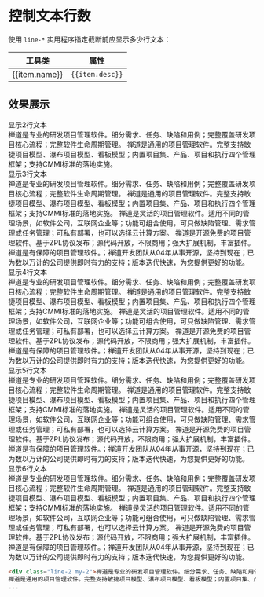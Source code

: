 # 控制文本行数

使用 `line-*` 实用程序指定截断前应显示多少行文本：

<Example class="p-0">
  <table class="table">
    <thead>
      <tr>
        <th>工具类</th>
        <th>属性</th>
      </tr>
    </thead>
    <tbody>
      <tr v-for="item in lineClampJson">
        <td class="-w-20">{{item.name}}</td>
        <td><code>{{item.desc}}</code></td>
      </tr>
    </tbody>
   </table>
</Example>

## 效果展示

<Example>
  <span class="font-bold">显示2行文本</span>
  <div class="line-2 my-2">禅道是专业的研发项目管理软件。细分需求、任务、缺陷和用例；完整覆盖研发项目核心流程；完整软件生命周期管理。
  禅道是通用的项目管理软件。完整支持敏捷项目模型、瀑布项目模型、看板模型；内置项目集、产品、项目和执行四个管理框架；支持CMMI标准的落地实施。</div>
  <span class="font-bold">显示3行文本</span>
  <div class="line-3 my-2">禅道是专业的研发项目管理软件。细分需求、任务、缺陷和用例；完整覆盖研发项目核心流程；完整软件生命周期管理。
  禅道是通用的项目管理软件。完整支持敏捷项目模型、瀑布项目模型、看板模型；内置项目集、产品、项目和执行四个管理框架；支持CMMI标准的落地实施。
  禅道是灵活的项目管理软件。适用不同的管理场景，如软件公司，互联网企业等；功能可组合使用，可只做缺陷管理、需求管理或任务管理；可私有部署，也可以选择云计算方案。
  禅道是开源免费的项目管理软件。基于ZPL协议发布；源代码开放，不限商用；强大扩展机制，丰富插件。
  禅道是有保障的项目管理软件。；禅道开发团队从04年从事开源，坚持到现在；已为数以万计的公司提供即时有力的支持；版本迭代快速，为您提供更好的功能。</div>
  <span class="font-bold">显示4行文本</span>
  <div class="line-4 my-2">禅道是专业的研发项目管理软件。细分需求、任务、缺陷和用例；完整覆盖研发项目核心流程；完整软件生命周期管理。
  禅道是通用的项目管理软件。完整支持敏捷项目模型、瀑布项目模型、看板模型；内置项目集、产品、项目和执行四个管理框架；支持CMMI标准的落地实施。
  禅道是灵活的项目管理软件。适用不同的管理场景，如软件公司，互联网企业等；功能可组合使用，可只做缺陷管理、需求管理或任务管理；可私有部署，也可以选择云计算方案。
  禅道是开源免费的项目管理软件。基于ZPL协议发布；源代码开放，不限商用；强大扩展机制，丰富插件。
  禅道是有保障的项目管理软件。；禅道开发团队从04年从事开源，坚持到现在；已为数以万计的公司提供即时有力的支持；版本迭代快速，为您提供更好的功能。</div>
  <span class="font-bold">显示5行文本</span>
  <div class="line-5 my-2">禅道是专业的研发项目管理软件。细分需求、任务、缺陷和用例；完整覆盖研发项目核心流程；完整软件生命周期管理。
  禅道是通用的项目管理软件。完整支持敏捷项目模型、瀑布项目模型、看板模型；内置项目集、产品、项目和执行四个管理框架；支持CMMI标准的落地实施。
  禅道是灵活的项目管理软件。适用不同的管理场景，如软件公司，互联网企业等；功能可组合使用，可只做缺陷管理、需求管理或任务管理；可私有部署，也可以选择云计算方案。
  禅道是开源免费的项目管理软件。基于ZPL协议发布；源代码开放，不限商用；强大扩展机制，丰富插件。
  禅道是有保障的项目管理软件。；禅道开发团队从04年从事开源，坚持到现在；已为数以万计的公司提供即时有力的支持；版本迭代快速，为您提供更好的功能。</div>
  <span class="font-bold">显示6行文本</span>
  <div class="line-6 my-2">禅道是专业的研发项目管理软件。细分需求、任务、缺陷和用例；完整覆盖研发项目核心流程；完整软件生命周期管理。
  禅道是通用的项目管理软件。完整支持敏捷项目模型、瀑布项目模型、看板模型；内置项目集、产品、项目和执行四个管理框架；支持CMMI标准的落地实施。
  禅道是灵活的项目管理软件。适用不同的管理场景，如软件公司，互联网企业等；功能可组合使用，可只做缺陷管理、需求管理或任务管理；可私有部署，也可以选择云计算方案。
  禅道是开源免费的项目管理软件。基于ZPL协议发布；源代码开放，不限商用；强大扩展机制，丰富插件。
  禅道是有保障的项目管理软件。；禅道开发团队从04年从事开源，坚持到现在；已为数以万计的公司提供即时有力的支持；版本迭代快速，为您提供更好的功能。</div>
</Example>

```html
<div class="line-2 my-2">禅道是专业的研发项目管理软件。细分需求、任务、缺陷和用例；完整覆盖研发项目核心流程；完整软件生命周期管理。
禅道是通用的项目管理软件。完整支持敏捷项目模型、瀑布项目模型、看板模型；内置项目集、产品、项目和执行四个管理框架；支持CMMI标准的落地实施。</div>
...
```

<script setup>
  const lineClampJson = [
    {name: 'line-2', desc: 'overflow: hidden; display: -webkit-box; -webkit-box-orient: vertical; -webkit-line-clamp: 2;'},
    {name: 'line-3', desc: 'overflow: hidden; display: -webkit-box; -webkit-box-orient: vertical; -webkit-line-clamp: 3;'},
    {name: 'line-4', desc: 'overflow: hidden; display: -webkit-box; -webkit-box-orient: vertical; -webkit-line-clamp: 4;'},
    {name: 'line-5', desc: 'overflow: hidden; display: -webkit-box; -webkit-box-orient: vertical; -webkit-line-clamp: 5;'},
    {name: 'line-6', desc: 'overflow: hidden; display: -webkit-box; -webkit-box-orient: vertical; -webkit-line-clamp: 6;'},
  ]
</script>
